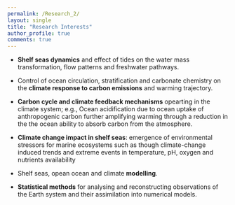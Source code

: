```yaml
---
permalink: /Research_2/
layout: single
title: "Research Interests"
author_profile: true
comments: true
---
```


- **Shelf seas dynamics** and effect of tides on the water mass transformation, flow patterns and freshwater pathways.

- Control of ocean circulation, stratification and carbonate chemistry on the **climate response to carbon emissions** and warming trajectory.

- **Carbon cycle and climate feedback mechanisms** opearting in the climate system; e.g., Ocean acidification due to ocean uptake of anthropogenic carbon further amplifying warming through a reduction in the the ocean ability to absorb carbon from the atmosphere.

- **Climate change impact in shelf seas**: emergence of environmental stressors for marine ecosystems such as though climate-change induced trends and extreme events in temperature, pH, oxygen and nutrients availability   

- Shelf seas, opean ocean and climate **modelling**.

- **Statistical methods** for analysing and reconstructing observations of the Earth system and their assimilation into numerical models.

